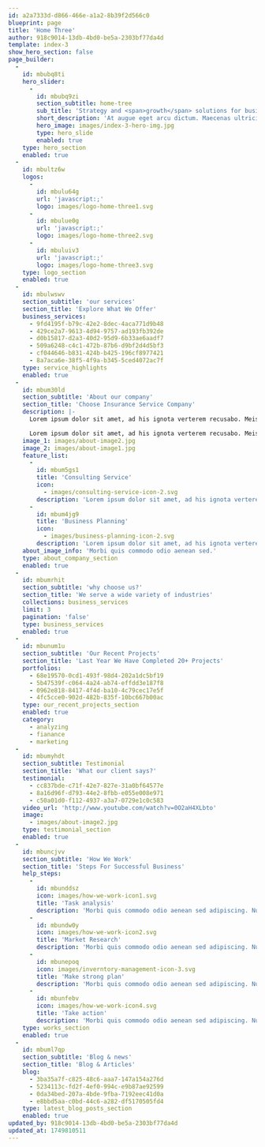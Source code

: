```yaml
---
id: a2a7333d-d866-466e-a1a2-8b39f2d566c0
blueprint: page
title: 'Home Three'
author: 918c9014-13db-4bd0-be5a-2303bf77da4d
template: index-3
show_hero_section: false
page_builder:
  -
    id: mbubq8ti
    hero_slider:
      -
        id: mbubq9zi
        section_subtitle: home-tree
        sub_title: 'Strategy and <span>growth</span> solutions for businessss'
        short_description: 'At augue eget arcu dictum. Maecenas ultricies mi eget mauris pharetra et. Erat imperdiet sed euismod nisi porta lorem mollis aliquam ut. Mattis nunc sed blandit libero. At consectetur lorem donec massa sapien.'
        hero_image: images/index-3-hero-img.jpg
        type: hero_slide
        enabled: true
    type: hero_section
    enabled: true
  -
    id: mbultz6w
    logos:
      -
        id: mbulu64g
        url: 'javascript:;'
        logo: images/logo-home-three1.svg
      -
        id: mbulue0g
        url: 'javascript:;'
        logo: images/logo-home-three2.svg
      -
        id: mbuluiv3
        url: 'javascript:;'
        logo: images/logo-home-three3.svg
    type: logo_section
    enabled: true
  -
    id: mbulwswv
    section_subtitle: 'our services'
    section_title: 'Explore What We Offer'
    business_services:
      - 9fd4195f-b79c-42e2-8dec-4aca771d9b48
      - 429ce2a7-9613-4d94-9757-ad193fb392de
      - d0b15817-d2a3-40d2-95d9-6b33ae6aadf7
      - 509a6248-c4c1-472b-87b6-d9bf2d4d5bf3
      - cf044646-b831-424b-b425-196cf8977421
      - 8a7aca6e-38f5-4f9a-b345-5ced4072ac7f
    type: service_highlights
    enabled: true
  -
    id: mbum30ld
    section_subtitle: 'About our company'
    section_title: 'Choose Insurance Service Company'
    description: |-
      Lorem ipsum dolor sit amet, ad his ignota verterem recusabo. Meis pericula eum ad, at ullum primis mediocrem mei. Ius ei debet persius, id eos sanctus persecuti.

      Lorem ipsum dolor sit amet, ad his ignota verterem recusabo. Meis pericula eum ad, at ullum primis mediocrem mei. Ius ei debet persius, id eos sanctus persecuti.
    image_1: images/about-image2.jpg
    image_2: images/about-image1.jpg
    feature_list:
      -
        id: mbum5gs1
        title: 'Consulting Service'
        icon:
          - images/consulting-service-icon-2.svg
        description: 'Lorem ipsum dolor sit amet, ad his ignota verterem recusabo'
      -
        id: mbum4jg9
        title: 'Business Planning'
        icon:
          - images/business-planning-icon-2.svg
        description: 'Lorem ipsum dolor sit amet, ad his ignota verterem recusabo'
    about_image_info: 'Morbi quis commodo odio aenean sed.'
    type: about_company_section
    enabled: true
  -
    id: mbumrhit
    section_subtitle: 'why choose us?'
    section_title: 'We serve a wide variety of industries'
    collections: business_services
    limit: 3
    pagination: 'false'
    type: business_services
    enabled: true
  -
    id: mbunum1u
    section_subtitle: 'Our Recent Projects'
    section_title: 'Last Year We Have Completed 20+ Projects'
    portfolios:
      - 68e19570-0cd1-493f-98d4-202a1dc5bf19
      - 5b47539f-c064-4a24-ab74-effdd3e187f8
      - 0962e818-8417-4f4d-ba10-4c79cec17e5f
      - 4fc5cce0-902d-482b-835f-10bc667b00ac
    type: our_recent_projects_section
    enabled: true
    category:
      - analyzing
      - fianance
      - marketing
  -
    id: mbumyhdt
    section_subtitle: Testimonial
    section_title: 'What our client says?'
    testimonial:
      - cc837bde-c71f-42e7-827e-31a0bf64577e
      - 8a16d96f-d793-44e2-8fbb-e055e008e971
      - c50a01d0-f112-4937-a3a7-0729e1c0c583
    video_url: 'http://www.youtube.com/watch?v=0O2aH4XLbto'
    image:
      - images/about-image2.jpg
    type: testimonial_section
    enabled: true
  -
    id: mbuncjvv
    section_subtitle: 'How We Work'
    section_title: 'Steps For Successful Business'
    help_steps:
      -
        id: mbunddsz
        icon: images/how-we-work-icon1.svg
        title: 'Task analysis'
        description: 'Morbi quis commodo odio aenean sed adipiscing. Nunc sed augue lacus viverra vitae congue.'
      -
        id: mbundw0y
        icon: images/how-we-work-icon2.svg
        title: 'Market Research'
        description: 'Morbi quis commodo odio aenean sed adipiscing. Nunc sed augue lacus viverra vitae congue.'
      -
        id: mbunepoq
        icon: images/inverntory-management-icon-3.svg
        title: 'Make strong plan'
        description: 'Morbi quis commodo odio aenean sed adipiscing. Nunc sed augue lacus viverra vitae congue.'
      -
        id: mbunfebv
        icon: images/how-we-work-icon4.svg
        title: 'Take action'
        description: 'Morbi quis commodo odio aenean sed adipiscing. Nunc sed augue lacus viverra vitae congue.'
    type: works_section
    enabled: true
  -
    id: mbuml7qp
    section_subtitle: 'Blog & news'
    section_title: 'Blog & Articles'
    blog:
      - 3ba35a7f-c825-48c6-aaa7-147a154a276d
      - 5234113c-fd2f-4ef0-994c-e9b87ae92599
      - 0da34bed-207a-4bde-9fba-7192eec41d0a
      - e8bbd5aa-c0bd-44c6-a282-df5170505fd4
    type: latest_blog_posts_section
    enabled: true
updated_by: 918c9014-13db-4bd0-be5a-2303bf77da4d
updated_at: 1749810511
---
```

